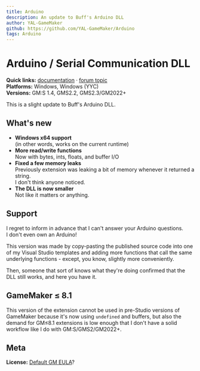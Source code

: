```yaml
---
title: Arduino
description: An update to Buff's Arduino DLL
author: YAL-GameMaker
github: https://github.com/YAL-GameMaker/Arduino
tags: Arduino
---
```

# Arduino / Serial Communication DLL

**Quick links:** [documentation](https://yal.cc/docs/gm/arduino/) · 
[forum topic](https://forum.gamemaker.io/index.php?threads/arduino-dll.888/)  
**Platforms:** Windows, Windows (YYC)​  
**Versions:** GM:S 1.4, GMS2.2, GMS2.3/GM2022+

This is a slight update to Buff's Arduino DLL.

## What's new

- **Windows x64 support**  
  (in other words, works on the current runtime)
- **More read/write functions**  
  Now with bytes, ints, floats, and buffer I/O
- **Fixed a few memory leaks**  
  Previously extension was leaking a bit of memory whenever it returned a string.  
  I don't think anyone noticed.
- **The DLL is now smaller**  
  Not like it matters or anything.

## Support

I regret to inform in advance that I can't answer your Arduino questions.  
I don't even own an Arduino!

This version was made by copy-pasting the published source code into one of my Visual Studio templates
and adding more functions that call the same underlying functions - except, you know,
slightly more conveniently.

Then, someone that sort of knows what they're doing confirmed that the DLL still works,
and here you have it.

## GameMaker ≤ 8.1

This version of the extension cannot be used in pre-Studio versions of GameMaker because it's now
using `undefined` and buffers, but also the demand for GM≤8.1 extensions is low enough that
I don't have a solid workflow like I do with GM:S/GMS2/GM2022+.

## Meta

**License:** [Default GM EULA](https://marketplace.yoyogames.com/eula)?
    
